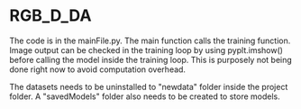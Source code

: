 # RGB_D_DA

The code is in the mainFile.py. The main function calls the training function. Image output can be checked in the training loop by using pyplt.imshow() before calling the model inside the training loop. This is purposely not being done right now to avoid computation overhead.

The datasets needs to be uninstalled to "newdata" folder inside the project folder. A "savedModels" folder also needs to be created to store models.
